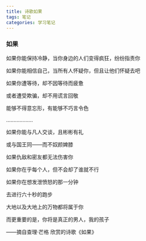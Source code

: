 ```yaml
---
title: 诗歌如果
tags: 笔记
categories: 学习笔记
---
```


### 如果

如果你能保持冷静，当你身边的人们变得疯狂，纷纷指责你

如果你能相信自己，当所有人怀疑你，但且让他们怀疑去吧

<!--more-->

如果你遭等待，却不因等待而疲惫

或者遭受欺骗，却不用谎言回敬

能够不得意忘形，有能够不巧言令色

………………

如果你能与凡人交谈，且彬彬有礼

或与国王同——而不奴颜婢膝

如果仇敌和密友都无法伤害你

如果你在乎每个人，但不会却了谁就不行

如果你在想发泄愤怒的那一分钟

去进行六十秒的跑步

大地以及大地上的万物都将属于你

而更重要的是，你将是真正的男人，我的孩子

——摘自查理·芒格 欣赏的诗歌《如果》